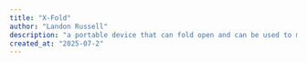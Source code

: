 ```yaml
---
title: "X-Fold"
author: "Landon Russell"
description: "a portable device that can fold open and can be used to manipulate RF, IR, and more."
created_at: "2025-07-2"
---
```

